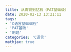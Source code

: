 ```yaml
---
title: 从青铜到钻石（PAT基础级）
date: 2020-02-13 13:21:11
tags: 
- 'C语言基础编程'
- 'PAT基础'
- '刷题'
categories: 'C语言'
mathjax: true
---
```

